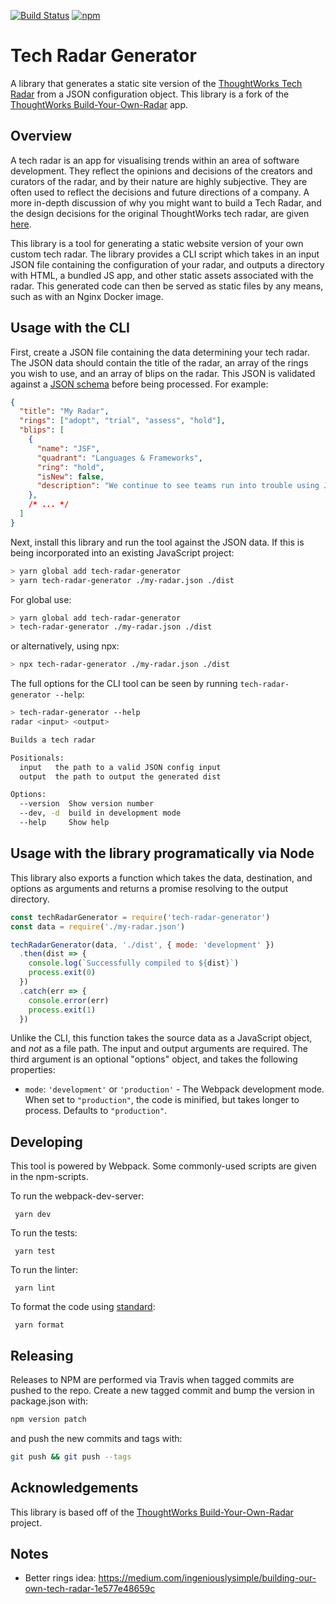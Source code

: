 [![Build Status](https://travis-ci.org/dprgarner/tech-radar-generator.svg?branch=master)](https://travis-ci.org/dprgarner/tech-radar-generator)
[![npm](https://img.shields.io/npm/v/tech-radar-generator)](http://npmjs.com/package/tech-radar-generator)

# Tech Radar Generator

A library that generates a static site version of the [ThoughtWorks Tech Radar][radar] from a JSON configuration object. This library is a fork of the [ThoughtWorks Build-Your-Own-Radar][byor] app.

[radar]: https://www.thoughtworks.com/radar
[byor]: https://github.com/thoughtworks/build-your-own-radar

## Overview

A tech radar is an app for visualising trends within an area of software development. They reflect the opinions and decisions of the creators and curators of the radar, and by their nature are highly subjective. They are often used to reflect the decisions and future directions of a company. A more in-depth discussion of why you might want to build a Tech Radar, and the design decisions for the original ThoughtWorks tech radar, are given [here][byor-why].

[byor-why]: https://www.thoughtworks.com/insights/blog/build-your-own-technology-radar

This library is a tool for generating a static website version of your own custom tech radar. The library provides a CLI script which takes in an input JSON file containing the configuration of your radar, and outputs a directory with HTML, a bundled JS app, and other static assets associated with the radar. This generated code can then be served as static files by any means, such as with an Nginx Docker image.

## Usage with the CLI

First, create a JSON file containing the data determining your tech radar. The JSON data should contain the title of the radar, an array of the rings you wish to use, and an array of blips on the radar. This JSON is validated against a [JSON schema][schema] before being processed. For example:

```json
{
  "title": "My Radar",
  "rings": ["adopt", "trial", "assess", "hold"],
  "blips": [
    {
      "name": "JSF",
      "quadrant": "Languages & Frameworks",
      "ring": "hold",
      "isNew": false,
      "description": "We continue to see teams run into trouble using JSF ..."
    },
    /* ... */
  ]
}
```
[schema]: https://github.com/dprgarner/tech-radar-generator/blob/master/schema.json

Next, install this library and run the tool against the JSON data. If this is being incorporated into an existing JavaScript project:
```bash
> yarn global add tech-radar-generator
> yarn tech-radar-generator ./my-radar.json ./dist
```

For global use:
```bash
> yarn global add tech-radar-generator
> tech-radar-generator ./my-radar.json ./dist
```
or alternatively, using npx:
```bash
> npx tech-radar-generator ./my-radar.json ./dist
```

The full options for the CLI tool can be seen by running `tech-radar-generator --help`:

```bash
> tech-radar-generator --help
radar <input> <output>

Builds a tech radar

Positionals:
  input   the path to a valid JSON config input                         [string]
  output  the path to output the generated dist                         [string]

Options:
  --version  Show version number                                       [boolean]
  --dev, -d  build in development mode                                 [boolean]
  --help     Show help                                                 [boolean]
```

## Usage with the library programatically via Node

This library also exports a function which takes the data, destination, and options as arguments and returns a promise resolving to the output directory.
```js
const techRadarGenerator = require('tech-radar-generator')
const data = require('./my-radar.json')

techRadarGenerator(data, './dist', { mode: 'development' })
  .then(dist => {
    console.log(`Successfully compiled to ${dist}`)
    process.exit(0)
  })
  .catch(err => {
    console.error(err)
    process.exit(1)
  })
```

Unlike the CLI, this function takes the source data as a JavaScript object, and _not_ as a file path. The input and output arguments are required. The third argument is an optional "options" object, and takes the following properties:

- `mode`: `'development'` or `'production'` - The Webpack development mode. When set to `"production"`, the code is minified, but takes longer to process. Defaults to `"production"`.


## Developing

This tool is powered by Webpack. Some commonly-used scripts are given in the npm-scripts.

To run the webpack-dev-server:

     yarn dev

To run the tests:

     yarn test

To run the linter:

     yarn lint

To format the code using [standard][standard]:

     yarn format

[standard]: https://standardjs.com/

## Releasing

Releases to NPM are performed via Travis when tagged commits are pushed to the
repo. Create a new tagged commit and bump the version in package.json with:

```bash
npm version patch
```

and push the new commits and tags with:

```bash
git push && git push --tags
```

## Acknowledgements

This library is based off of the [ThoughtWorks Build-Your-Own-Radar](https://github.com/thoughtworks/build-your-own-radar) project.

## Notes

- Better rings idea: https://medium.com/ingeniouslysimple/building-our-own-tech-radar-1e577e48659c
